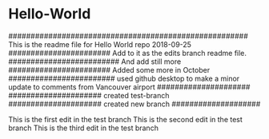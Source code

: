 # Hello-World
######################################################
This is the readme file for Hello World repo 2018-09-25
#######################
Add to it as the edits branch readme file.
#########################
And add still more 
#######################
Added some more in October
########################
used github desktop to make a minor update to comments from Vancouver airport
#####################
#####################
created test-branch
#####################
created new branch
####################


This is the first edit in the test branch
This is the second edit in the test branch
This is the third edit in the test branch
